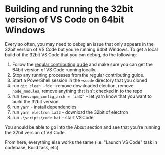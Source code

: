 # Building and running the 32bit version of VS Code on 64bit Windows

Every so often, you may need to debug an issue that only appears in the 32bit version of VS Code but you're running 64bit Windows. To get a local build of the 32bit VS Code that you can debug, do the following:

1. Follow the [regular contributing guide](https://github.com/microsoft/vscode/wiki/How-to-Contribute) and make sure you can get the 64bit version of VS Code running locally.
1. Stop any running processes from the regular contributing guide.
1. Start a PowerShell session in the `vscode` directory that you cloned
1. run `git clean -fdx` - remove downloaded election, remove `node_modules`, remove anything that isn't checked in to the repo
1. run `$env:npm_config_arch = 'ia32'` - let yarn know that you want to build the 32bit version
1. run `yarn` - install dependencies
1. run `yarn electron ia32` - download the 32bit of electron
1. run `.\scripts\code.bat` - start VS Code

You should be able to go into the About section and see that you're running the 32bit version of VS Code.

From here, everything else works the same (i.e. "Launch VS Code" task in codebase, Build task, etc)